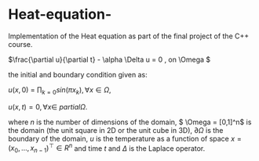 # Heat-equation-

Implementation of the Heat equation as part of the final project of the C++ course.

$\frac{\partial u}{\partial t} - \alpha \Delta u = 0  ,   on   \Omega $

the initial and boundary condition given as:

$u(x,0)$ $=$ $\prod_{k=0}sin(\pi x_k), \forall x \in \Omega,$

$u(x,t) = 0,    \forall x \in \ partial \Omega .$

where $n$ is the number of dimensions of the domain, $ \Omega = [0,1]^n$
 is the domain (the unit square in 2D or the unit cube in 3D), $\partial \Omega$
 is the boundary of the domain, $u$
 is the temperature as a function of space $x=(x_0,…,x_{n−1})^⊤ \in R^n$
 and time $t$ and $\Delta$ is the Laplace operator.


